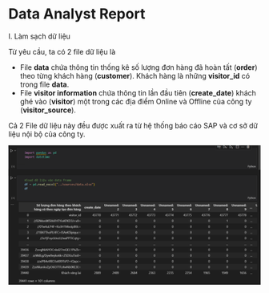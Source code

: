 # Data Analyst Report

I. Làm sạch dữ liệu

Từ yêu cầu, ta có 2 file dữ liệu là 

- File **data** chứa thông tin thống kê số lượng đơn hàng đã hoàn tất (**order**) theo từng khách hàng (**customer**). Khách hàng là những **visitor_id** có trong file **data**.
- File **visitor information** chứa thông tin lần đầu tiên (**create_date**) khách ghé vào (**visitor**) một trong các địa điểm Online và Offline của công ty (**visitor_source**).

Cả 2 File dữ liệu này đều được xuất ra từ hệ thống báo cáo SAP và cơ sở dữ liệu nội bộ của công ty.

![Untitled](Data%20Analyst%20Report%20f5626bd182254503b8337511eead6559/Untitled.png)